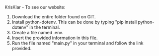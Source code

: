 KrisKlar - 
To see our website:
1) Download the entire folder found on GIT.
2) Install python-dotenv. This can be done by typing "pip install python-dotenv" in the terminal.
3) Create a file named .env.
4) Insert the provided information in this file.
5) Run the file named "main.py" in your terminal and follow the link provided. 


